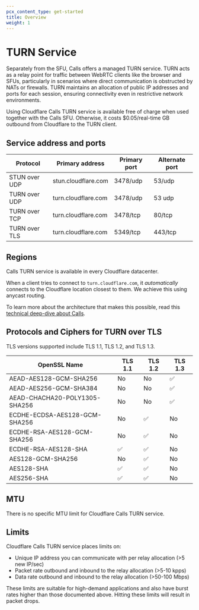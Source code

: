 ```yaml
---
pcx_content_type: get-started
title: Overview
weight: 1
---
```


# TURN Service

Separately from the SFU, Calls offers a managed TURN service. TURN acts as a relay point for traffic between WebRTC clients like the browser and SFUs, particularly in scenarios where direct communication is obstructed by NATs or firewalls. TURN maintains an allocation of public IP addresses and ports for each session, ensuring connectivity even in restrictive network environments.

Using Cloudflare Calls TURN service is available free of charge when used together with the Calls SFU. Otherwise, it costs $0.05/real-time GB outbound from Cloudflare to the TURN client.

## Service address and ports

| Protocol      | Primary address     | Primary port | Alternate port |
| ------------- | ------------------- | ------------ | -------------- |
| STUN over UDP | stun.cloudflare.com | 3478/udp     | 53/udp         |
| TURN over UDP | turn.cloudflare.com | 3478/udp     | 53 udp         |
| TURN over TCP | turn.cloudflare.com | 3478/tcp     | 80/tcp         |
| TURN over TLS | turn.cloudflare.com | 5349/tcp     | 443/tcp        |

## Regions

Calls TURN service is available in every Cloudflare datacenter.

When a client tries to connect to `turn.cloudflare.com`, it _automatically_ connects to the Cloudflare location closest to them. We achieve this using anycast routing.

To learn more about the architecture that makes this possible, read this [technical deep-dive about Calls](https://blog.cloudflare.com/cloudflare-calls-anycast-webrtc).

## Protocols and Ciphers for TURN over TLS

TLS versions supported include TLS 1.1, TLS 1.2, and TLS 1.3.

| OpenSSL Name                  | TLS 1.1 | TLS 1.2 | TLS 1.3 |
| ----------------------------- | ------- | ------- | ------- |
| AEAD-AES128-GCM-SHA256        | No      | No      | ✅      |
| AEAD-AES256-GCM-SHA384        | No      | No      | ✅      |
| AEAD-CHACHA20-POLY1305-SHA256 | No      | No      | ✅      |
| ECDHE-ECDSA-AES128-GCM-SHA256 | No      | ✅      | No      |
| ECDHE-RSA-AES128-GCM-SHA256   | No      | ✅      | No      |
| ECDHE-RSA-AES128-SHA          | ✅      | ✅      | No      |
| AES128-GCM-SHA256             | No      | ✅      | No      |
| AES128-SHA                    | ✅      | ✅      | No      |
| AES256-SHA                    | ✅      | ✅      | No      |

## MTU

There is no specific MTU limit for Cloudflare Calls TURN service.

## Limits

Cloudflare Calls TURN service places limits on:

- Unique IP address you can communicate with per relay allocation (>5 new IP/sec)
- Packet rate outbound and inbound to the relay allocation (>5-10 kpps)
- Data rate outbound and inbound to the relay allocation (>50-100 Mbps)

These limits are suitable for high-demand applications and also have burst rates higher than those documented above. Hitting these limits will result in packet drops.